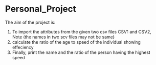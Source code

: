 # Personal_Project

The aim of the project is:
1. To import the attributes from the given two csv files CSV1 and CSV2, Note (the names in two scv files may not be same)
2. calculate the ratio of the age to speed of the individual showing effeciency
3. Finally, print the name and the ratio of the person having the highest speed

